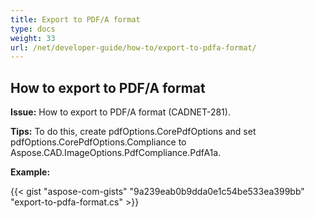 ```yaml
---
title: Export to PDF/A format
type: docs
weight: 33
url: /net/developer-guide/how-to/export-to-pdfa-format/
---
```


## **How to export to PDF/A format**

**Issue:** How to export to PDF/A format (CADNET-281).

**Tips:** To do this, create pdfOptions.CorePdfOptions and set pdfOptions.CorePdfOptions.Compliance to Aspose.CAD.ImageOptions.PdfCompliance.PdfA1a.

**Example:**

{{< gist "aspose-com-gists" "9a239eab0b9dda0e1c54be533ea399bb" "export-to-pdfa-format.cs" >}}